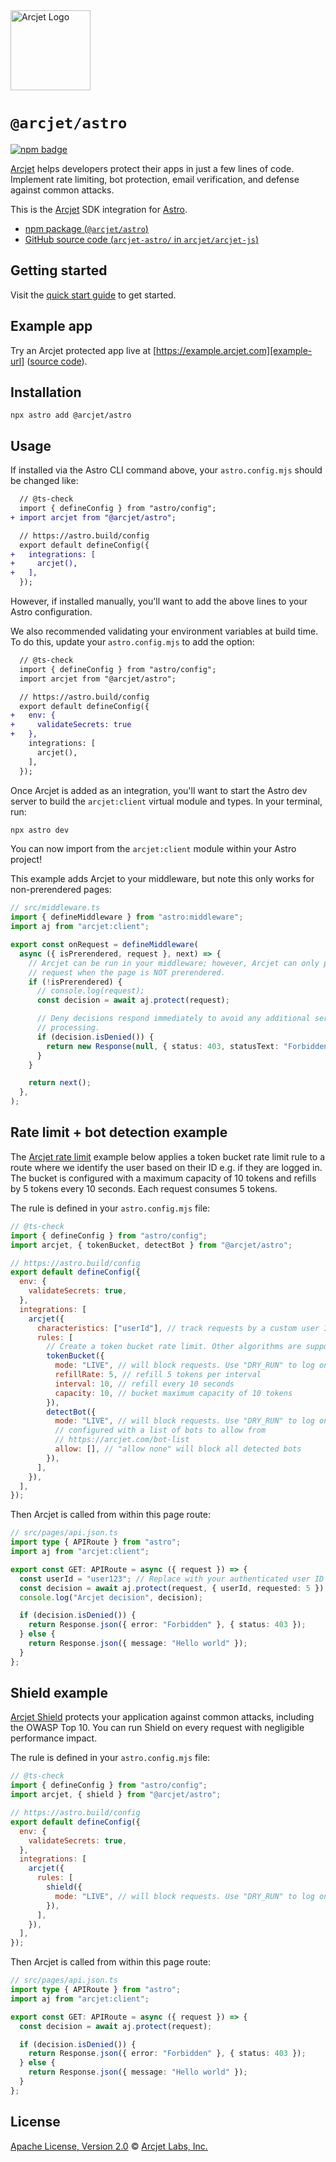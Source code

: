 <a href="https://arcjet.com" target="_arcjet-home">
  <picture>
    <source media="(prefers-color-scheme: dark)" srcset="https://arcjet.com/logo/arcjet-dark-lockup-voyage-horizontal.svg">
    <img src="https://arcjet.com/logo/arcjet-light-lockup-voyage-horizontal.svg" alt="Arcjet Logo" height="128" width="auto">
  </picture>
</a>

# `@arcjet/astro`

<p>
  <a href="https://www.npmjs.com/package/@arcjet/astro">
    <picture>
      <source media="(prefers-color-scheme: dark)" srcset="https://img.shields.io/npm/v/%40arcjet%2Fastro?style=flat-square&label=%E2%9C%A6Aj&labelColor=000000&color=5C5866">
      <img alt="npm badge" src="https://img.shields.io/npm/v/%40arcjet%2Fastro?style=flat-square&label=%E2%9C%A6Aj&labelColor=ECE6F0&color=ECE6F0">
    </picture>
  </a>
</p>

[Arcjet][arcjet] helps developers protect their apps in just a few lines of
code. Implement rate limiting, bot protection, email verification, and defense
against common attacks.

This is the [Arcjet][arcjet] SDK integration for [Astro][astro].

- [npm package (`@arcjet/astro`)](https://www.npmjs.com/package/@arcjet/astro)
- [GitHub source code (`arcjet-astro/` in `arcjet/arcjet-js`)](https://github.com/arcjet/arcjet-js/tree/main/arcjet-astro)

## Getting started

Visit the [quick start guide][quick-start] to get started.

## Example app

Try an Arcjet protected app live at [https://example.arcjet.com][example-url]
([source code][example-source]).

## Installation

```shell
npx astro add @arcjet/astro
```

## Usage

If installed via the Astro CLI command above, your `astro.config.mjs` should be
changed like:

```diff
  // @ts-check
  import { defineConfig } from "astro/config";
+ import arcjet from "@arcjet/astro";

  // https://astro.build/config
  export default defineConfig({
+   integrations: [
+     arcjet(),
+   ],
  });
```

However, if installed manually, you'll want to add the above lines to your Astro
configuration.

We also recommended validating your environment variables at build time. To do
this, update your `astro.config.mjs` to add the option:

```diff
  // @ts-check
  import { defineConfig } from "astro/config";
  import arcjet from "@arcjet/astro";

  // https://astro.build/config
  export default defineConfig({
+   env: {
+     validateSecrets: true
+   },
    integrations: [
      arcjet(),
    ],
  });
```

Once Arcjet is added as an integration, you'll want to start the Astro dev
server to build the `arcjet:client` virtual module and types. In your terminal,
run:

```sh
npx astro dev
```

You can now import from the `arcjet:client` module within your Astro project!

This example adds Arcjet to your middleware, but note this only works for
non-prerendered pages:

```ts
// src/middleware.ts
import { defineMiddleware } from "astro:middleware";
import aj from "arcjet:client";

export const onRequest = defineMiddleware(
  async ({ isPrerendered, request }, next) => {
    // Arcjet can be run in your middleware; however, Arcjet can only process a
    // request when the page is NOT prerendered.
    if (!isPrerendered) {
      // console.log(request);
      const decision = await aj.protect(request);

      // Deny decisions respond immediately to avoid any additional server
      // processing.
      if (decision.isDenied()) {
        return new Response(null, { status: 403, statusText: "Forbidden" });
      }
    }

    return next();
  },
);
```

## Rate limit + bot detection example

The [Arcjet rate limit][rate-limit-concepts-docs] example below applies a token
bucket rate limit rule to a route where we identify the user based on their ID
e.g. if they are logged in. The bucket is configured with a maximum capacity of
10 tokens and refills by 5 tokens every 10 seconds. Each request consumes 5
tokens.

The rule is defined in your `astro.config.mjs` file:

```js
// @ts-check
import { defineConfig } from "astro/config";
import arcjet, { tokenBucket, detectBot } from "@arcjet/astro";

// https://astro.build/config
export default defineConfig({
  env: {
    validateSecrets: true,
  },
  integrations: [
    arcjet({
      characteristics: ["userId"], // track requests by a custom user ID
      rules: [
        // Create a token bucket rate limit. Other algorithms are supported.
        tokenBucket({
          mode: "LIVE", // will block requests. Use "DRY_RUN" to log only
          refillRate: 5, // refill 5 tokens per interval
          interval: 10, // refill every 10 seconds
          capacity: 10, // bucket maximum capacity of 10 tokens
        }),
        detectBot({
          mode: "LIVE", // will block requests. Use "DRY_RUN" to log only
          // configured with a list of bots to allow from
          // https://arcjet.com/bot-list
          allow: [], // "allow none" will block all detected bots
        }),
      ],
    }),
  ],
});
```

Then Arcjet is called from within this page route:

```ts
// src/pages/api.json.ts
import type { APIRoute } from "astro";
import aj from "arcjet:client";

export const GET: APIRoute = async ({ request }) => {
  const userId = "user123"; // Replace with your authenticated user ID
  const decision = await aj.protect(request, { userId, requested: 5 }); // Deduct 5 tokens from the bucket
  console.log("Arcjet decision", decision);

  if (decision.isDenied()) {
    return Response.json({ error: "Forbidden" }, { status: 403 });
  } else {
    return Response.json({ message: "Hello world" });
  }
};
```

## Shield example

[Arcjet Shield][shield-concepts-docs] protects your application against common
attacks, including the OWASP Top 10. You can run Shield on every request with
negligible performance impact.

The rule is defined in your `astro.config.mjs` file:

```js
// @ts-check
import { defineConfig } from "astro/config";
import arcjet, { shield } from "@arcjet/astro";

// https://astro.build/config
export default defineConfig({
  env: {
    validateSecrets: true,
  },
  integrations: [
    arcjet({
      rules: [
        shield({
          mode: "LIVE", // will block requests. Use "DRY_RUN" to log only
        }),
      ],
    }),
  ],
});
```

Then Arcjet is called from within this page route:

```ts
// src/pages/api.json.ts
import type { APIRoute } from "astro";
import aj from "arcjet:client";

export const GET: APIRoute = async ({ request }) => {
  const decision = await aj.protect(request);

  if (decision.isDenied()) {
    return Response.json({ error: "Forbidden" }, { status: 403 });
  } else {
    return Response.json({ message: "Hello world" });
  }
};
```

## License

[Apache License, Version 2.0][apache-license] © [Arcjet Labs, Inc.][arcjet]

[arcjet]: https://arcjet.com
[astro]: https://astro.build/
[example-url]: https://example.arcjet.com
[quick-start]: https://docs.arcjet.com/get-started/astro
[example-source]: https://github.com/arcjet/arcjet-js-example
[rate-limit-concepts-docs]: https://docs.arcjet.com/rate-limiting/concepts
[shield-concepts-docs]: https://docs.arcjet.com/shield/concepts
[apache-license]: http://www.apache.org/licenses/LICENSE-2.0
